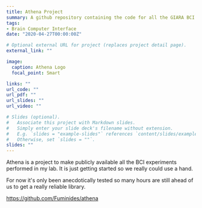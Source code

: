 ```yaml
---
title: Athena Project
summary: A github repository containing the code for all the GIARA BCI experiments/papers.
tags:
- Brain Computer Interface
date: "2020-04-27T00:00:00Z"

# Optional external URL for project (replaces project detail page).
external_link: ""

image:
  caption: Athena Logo
  focal_point: Smart

links: ""
url_code: ""
url_pdf: ""
url_slides: ""
url_video: ""

# Slides (optional).
#   Associate this project with Markdown slides.
#   Simply enter your slide deck's filename without extension.
#   E.g. `slides = "example-slides"` references `content/slides/example-slides.md`.
#   Otherwise, set `slides = ""`.
slides: ""
---
```


Athena is a project to make publicly available all the BCI experiments performed in my lab. It is just getting started so we really could use a hand.

For now it's only been anecdotically tested so many hours are still ahead of us to get a really reliable library.

https://github.com/Fuminides/athena